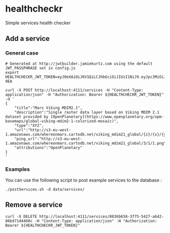 # healthcheckr
Simple services health checker

## Add a service 

### General case

    # Generated at http://jwtbuilder.jamiekurtz.com using the default JWT_PASSPHRASE set in config.js
    export HEALTHCHECKR_JWT_TOKEN=eyJ0eXAiOiJKV1QiLCJhbGciOiJIUzI1NiJ9.eyJpc3MiOiJqanJvbS9oZWFsdGhjaGVja3IiLCJpYXQiOjE2Njg1ODg2MjQsImV4cCI6MjAxNTc0MzgyNCwiYXVkIjoibG9jYWxob3N0Iiwic3ViIjoiMTAwIn0.B22VwW1hSkMh4nFgS9KHDCcpIFEqv2CfH6P39lJ-9EA

    curl -X POST http://localhost:4111/services -H "Content-Type: application/json" -H "Authorization: Bearer ${HEALTHCHECKR_JWT_TOKEN}" -d '
    {
        "title":"Mars Viking MDIM2.1",
        "description":"Single raster data layer based on Viking MDIM 2.1 dataset provided by [OpenPlanetary](https://www.openplanetary.org/opm-basemaps/global-viking-mdim2-1-colorized-mosaic)",
        "type":"XYZ",
        "url":"http://s3-eu-west-1.amazonaws.com/whereonmars.cartodb.net/viking_mdim21_global/{z}/{x}/{y}.png",
        "ping_url":"http://s3-eu-west-1.amazonaws.com/whereonmars.cartodb.net/viking_mdim21_global/3/1/1.png",
        "attributions":"OpenPlanetary"        
    }
    '

### Examples
You can use the following script to post example services to the database :

    ./postServices.sh -d data/services/
    
## Remove a service

    curl -X DELETE http://localhost:4111/services/0836b658-3f75-5427-a642-86bd71d4460c -H "Content-Type: application/json" -H "Authorization: Bearer ${HEALTHCHECKR_JWT_TOKEN}"
